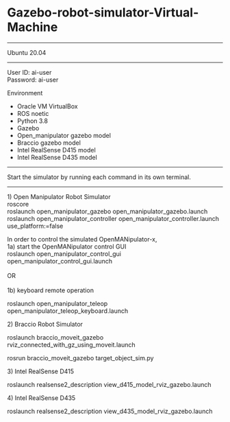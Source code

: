 # Gazebo-robot-simulator-Virtual-Machine

***********************************************************************************************************
Ubuntu 20.04
***********************************************************************************************************
User ID: ai-user<br />
Password: ai-user<br />

Environment
- Oracle VM VirtualBox
- ROS noetic
- Python 3.8
- Gazebo 
- Open_manipulator gazebo model 
- Braccio gazebo model
- Intel RealSense D415 model 
- Intel RealSense D435 model 

***********************************************************************************************************
Start the simulator by running each command in its own terminal.
***********************************************************************************************************
<p>
1) Open Manipulator Robot Simulator<br />
roscore<br />
roslaunch open_manipulator_gazebo open_manipulator_gazebo.launch<br />
roslaunch open_manipulator_controller open_manipulator_controller.launch use_platform:=false<br />
</p>
<p>
	
In order to control the simulated OpenMANipulator-x,<br />
	1a) start the OpenMANipulator control GUI<br />
	roslaunch open_manipulator_control_gui open_manipulator_control_gui.launch<br />
	<br />
	OR  <br />
	<br />
	1b) keyboard remote operation<br />
</p>
<p>
	roslaunch open_manipulator_teleop open_manipulator_teleop_keyboard.launch
</p>
<p>
2) Braccio Robot Simulator
</p>
<p>
roslaunch braccio_moveit_gazebo rviz_connected_with_gz_using_moveit.launch
</p>
<p>
rosrun braccio_moveit_gazebo target_object_sim.py
</p>
<p>
3) Intel RealSense D415
</p>
<p>
roslaunch realsense2_description view_d415_model_rviz_gazebo.launch
</p>
<p>
4) Intel RealSense D435
</p>
<p>
roslaunch realsense2_description view_d435_model_rviz_gazebo.launch
</p>
